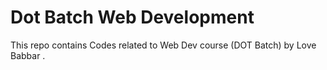 # Dot Batch Web Development 
This repo contains Codes related to Web Dev course (DOT Batch) by Love Babbar .

